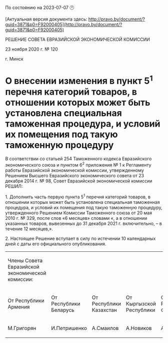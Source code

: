 По состоянию на 2023-07-07 &#x1F550;

[Актуальная версия документа здесь: http://pravo.by/document/?guid=3871&p0=F92000405](http://pravo.by/document/?guid=3871&p0=F92000405)

<p>РЕШЕНИЕ СОВЕТА ЕВРАЗИЙСКОЙ ЭКОНОМИЧЕСКОЙ КОМИССИИ</p>
<p>23 ноября 2020 г. № 120</p>
<p>г. Минск</p>
<h1>О внесении изменения в пункт 5<sup>1</sup> перечня категорий товаров, в отношении которых может быть установлена специальная таможенная процедура, и условий их помещения под такую таможенную процедуру</h1>
<p>В соответствии со статьей 254 Таможенного кодекса Евразийского экономического союза и пунктом 6<sup>2</sup> приложения № 1 к Регламенту работы Евразийской экономической комиссии, утвержденному Решением Высшего Евразийского экономического совета от 23 декабря 2014 г. № 98, Совет Евразийской экономической комиссии РЕШИЛ:</p>
<p>1. Дополнить часть первую пункта 5<sup>1</sup> перечня категорий товаров, в отношении которых может быть установлена специальная таможенная процедура, и условий их помещения под такую таможенную процедуру, утвержденного Решением Комиссии Таможенного союза от 20 мая 2010 г. № 329, после слов «6 месяцев» словами «, а в отношении указанных товаров, вывезенных до 31 декабря 2021 г. включительно, – в течение 12 месяцев,».</p>
<p>2. Настоящее Решение вступает в силу по истечении 10 календарных дней с даты его официального опубликования.</p>
<p></p>
<table>
<tr><td><p>Члены Совета Евразийской экономической комиссии:</p></td></tr>
<tr>
<td><p>От Республики Армения</p></td>
<td><p>От Республики Беларусь</p></td>
<td><p>От Республики Казахстан</p></td>
<td><p>От Кыргызской Республики</p></td>
<td><p>От Российской Федерации</p></td>
</tr>
<tr>
<td><p>М.Григорян</p></td>
<td><p>И.Петришенко</p></td>
<td><p>А.Смаилов</p></td>
<td><p>А.Новиков</p></td>
<td><p>А.Оверчук</p></td>
</tr>
</table>
<p></p>
